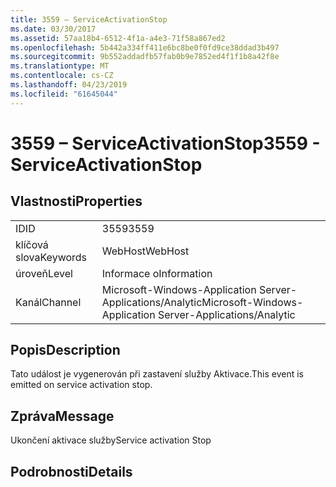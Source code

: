 ```yaml
---
title: 3559 – ServiceActivationStop
ms.date: 03/30/2017
ms.assetid: 57aa18b4-6512-4f1a-a4e3-71f58a867ed2
ms.openlocfilehash: 5b442a334ff411e6bc8be0f0fd9ce38ddad3b497
ms.sourcegitcommit: 9b552addadfb57fab0b9e7852ed4f1f1b8a42f8e
ms.translationtype: MT
ms.contentlocale: cs-CZ
ms.lasthandoff: 04/23/2019
ms.locfileid: "61645044"
---
```

# <a name="3559---serviceactivationstop"></a><span data-ttu-id="5aec2-102">3559 – ServiceActivationStop</span><span class="sxs-lookup"><span data-stu-id="5aec2-102">3559 - ServiceActivationStop</span></span>
## <a name="properties"></a><span data-ttu-id="5aec2-103">Vlastnosti</span><span class="sxs-lookup"><span data-stu-id="5aec2-103">Properties</span></span>  
  
|||  
|-|-|  
|<span data-ttu-id="5aec2-104">ID</span><span class="sxs-lookup"><span data-stu-id="5aec2-104">ID</span></span>|<span data-ttu-id="5aec2-105">3559</span><span class="sxs-lookup"><span data-stu-id="5aec2-105">3559</span></span>|  
|<span data-ttu-id="5aec2-106">klíčová slova</span><span class="sxs-lookup"><span data-stu-id="5aec2-106">Keywords</span></span>|<span data-ttu-id="5aec2-107">WebHost</span><span class="sxs-lookup"><span data-stu-id="5aec2-107">WebHost</span></span>|  
|<span data-ttu-id="5aec2-108">úroveň</span><span class="sxs-lookup"><span data-stu-id="5aec2-108">Level</span></span>|<span data-ttu-id="5aec2-109">Informace o</span><span class="sxs-lookup"><span data-stu-id="5aec2-109">Information</span></span>|  
|<span data-ttu-id="5aec2-110">Kanál</span><span class="sxs-lookup"><span data-stu-id="5aec2-110">Channel</span></span>|<span data-ttu-id="5aec2-111">Microsoft-Windows-Application Server-Applications/Analytic</span><span class="sxs-lookup"><span data-stu-id="5aec2-111">Microsoft-Windows-Application Server-Applications/Analytic</span></span>|  
  
## <a name="description"></a><span data-ttu-id="5aec2-112">Popis</span><span class="sxs-lookup"><span data-stu-id="5aec2-112">Description</span></span>  
 <span data-ttu-id="5aec2-113">Tato událost je vygenerován při zastavení služby Aktivace.</span><span class="sxs-lookup"><span data-stu-id="5aec2-113">This event is emitted on service activation stop.</span></span>  
  
## <a name="message"></a><span data-ttu-id="5aec2-114">Zpráva</span><span class="sxs-lookup"><span data-stu-id="5aec2-114">Message</span></span>  
 <span data-ttu-id="5aec2-115">Ukončení aktivace služby</span><span class="sxs-lookup"><span data-stu-id="5aec2-115">Service activation Stop</span></span>  
  
## <a name="details"></a><span data-ttu-id="5aec2-116">Podrobnosti</span><span class="sxs-lookup"><span data-stu-id="5aec2-116">Details</span></span>
